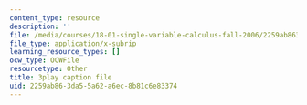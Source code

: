 ```yaml
---
content_type: resource
description: ''
file: /media/courses/18-01-single-variable-calculus-fall-2006/2259ab863da55a62a6ec8b81c6e83374_ryLdyDrBfvI.vtt
file_type: application/x-subrip
learning_resource_types: []
ocw_type: OCWFile
resourcetype: Other
title: 3play caption file
uid: 2259ab86-3da5-5a62-a6ec-8b81c6e83374
---
```

